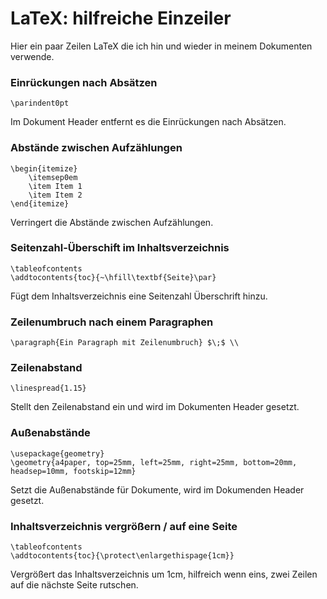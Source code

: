 # LaTeX: hilfreiche Einzeiler

Hier ein paar Zeilen LaTeX die ich hin und wieder in meinem Dokumenten verwende.

### Einrückungen nach Absätzen

    \parindent0pt

Im Dokument Header entfernt es die Einrückungen nach Absätzen.

### Abstände zwischen Aufzählungen

    \begin{itemize}
        \itemsep0em
        \item Item 1
        \item Item 2
    \end{itemize}

Verringert die Abstände zwischen Aufzählungen.

### Seitenzahl-Überschift im Inhaltsverzeichnis

    \tableofcontents
    \addtocontents{toc}{~\hfill\textbf{Seite}\par}

Fügt dem Inhaltsverzeichnis eine Seitenzahl Überschrift hinzu.

### Zeilenumbruch nach einem Paragraphen

    \paragraph{Ein Paragraph mit Zeilenumbruch} $\;$ \\


### Zeilenabstand

    \linespread{1.15}

Stellt den Zeilenabstand ein und wird im Dokumenten Header gesetzt.

### Außenabstände

    \usepackage{geometry}
    \geometry{a4paper, top=25mm, left=25mm, right=25mm, bottom=20mm,
    headsep=10mm, footskip=12mm}

Setzt die Außenabstände für Dokumente, wird im Dokumenden Header gesetzt.

### Inhaltsverzeichnis vergrößern / auf eine Seite

    \tableofcontents
    \addtocontents{toc}{\protect\enlargethispage{1cm}}

Vergrößert das Inhaltsverzeichnis um 1cm, hilfreich wenn  eins, zwei Zeilen auf die nächste Seite rutschen.
